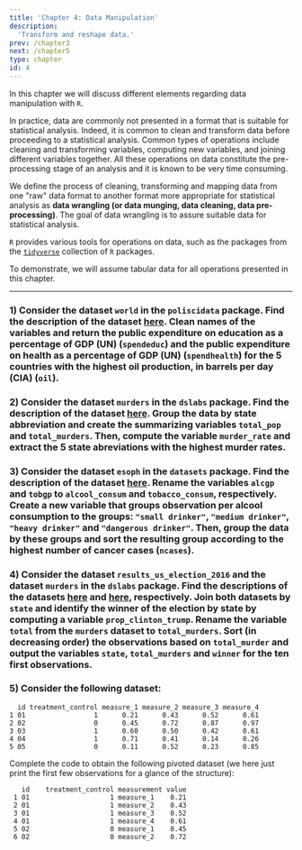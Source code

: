 ```yaml
---
title: 'Chapter 4: Data Manipulation'
description:
  'Transform and reshape data.'
prev: /chapter3
next: /chapter5
type: chapter
id: 4
---
```




<exercise id="1" title="General information">

In this chapter we will discuss different elements regarding data manipulation with `R`.

In practice, data are commonly not presented in a format that is suitable for statistical analysis. Indeed, it is common to clean and transform data before proceeding to a statistical analysis. Common types of operations include cleaning and transforming variables, computing new variables, and joining different variables together. All these operations on data constitute the pre-processing stage of an analysis and it is known to be very time consuming. 

We define the process of cleaning, transforming and mapping data from one "raw" data format to another format more appropriate for statistical analysis as **data wrangling (or data munging, data cleaning, data pre-processing)**. The goal of data wrangling is to assure suitable data for statistical analysis.

`R` provides various tools for operations on data, such as the packages from the [`tidyverse`](https://www.tidyverse.org/) collection of `R` packages.

To demonstrate, we will assume tabular data for all operations presented in this chapter.

</exercise>



<exercise id="2" title="Getting started" type = "slides">
<slides source="chapter4_01">
</slides>
</exercise>



<exercise id="3" title="Select, slice and filter" type = "slides">
<slides source="chapter4_02">
</slides>
</exercise>

<exercise id="4" title="Rename, recode and mutate" type = "slides">
<slides source="chapter4_03">
</slides>
</exercise>

<exercise id="5" title="Summarise, group and arrange" type = "slides">
<slides source="chapter4_04">
</slides>
</exercise>

<exercise id="6" title="Pivot and joins" type = "slides">
<slides source="chapter4_05">
</slides>
</exercise>

<exercise id = "7" title ="Data manipulation: Exercises">

---

### 1) Consider the dataset `world` in the `poliscidata` package. Find the description of the dataset [here](https://rdrr.io/cran/poliscidata/man/world.html). Clean names of the variables and return the public expenditure on education as a percentage of GDP (UN) (`spendeduc`) and the public expenditure on health as a percentage of GDP (UN) (`spendhealth`) for the 5 countries with the highest oil production, in barrels per day (CIA) (`oil`).

<codeblock id="04_01">

</codeblock>


### 2) Consider the dataset `murders` in the `dslabs` package. Find the description of the dataset [here](https://www.rdocumentation.org/packages/dslabs/versions/0.7.3/topics/murders). Group the data by state abbreviation and create the summarizing variables `total_pop` and `total_murders`. Then, compute the variable `murder_rate` and extract the 5 state abreviations with the highest murder rates.

<codeblock id="04_02">

</codeblock>


### 3) Consider the dataset `esoph` in the `datasets` package. Find the description of the dataset [here](https://stat.ethz.ch/R-manual/R-patched/library/datasets/html/esoph.html). Rename the variables `alcgp` and `tobgp` to `alcool_consum` and `tobacco_consum`, respectively. Create a new variable that groups observation per alcool consumption to the groups: `"small drinker"`, `"medium drinker"`, `"heavy drinker"` and `"dangerous drinker"`. Then, group the data by these groups and sort the resulting group according to the highest number of cancer cases (`ncases`).

<codeblock id="04_03">

</codeblock>


### 4) Consider the dataset `results_us_election_2016` and the dataset `murders` in the `dslabs` package. Find the descriptions of the datasets [here](https://rdrr.io/cran/dslabs/man/polls_us_election_2016.html) and   [here](https://www.rdocumentation.org/packages/dslabs/versions/0.7.3/topics/murders), respectively. Join both datasets by `state` and identify the winner of the election by state by computing a variable `prop_clinton_trump`. Rename the variable `total` from the `murders` dataset to `total_murders`. Sort (in decreasing order) the observations based on `total_murder` and output the variables `state`, `total_murders` and `winner` for the ten first observations. 

<codeblock id="04_04">

</codeblock>


### 5) Consider the following dataset:

```out
  id treatment_control measure_1 measure_2 measure_3 measure_4
1 01                 1      0.21      0.43      0.52      0.61
2 02                 0      0.45      0.72      0.87      0.97
3 03                 1      0.60      0.50      0.42      0.61
4 04                 1      0.71      0.41      0.14      0.26
5 05                 0      0.11      0.52      0.23      0.85
```

Complete the code to obtain the following pivoted dataset (we here just print the first few observations for a glance of the structure):

```out
   id    treatment_control measurement value
 1 01                    1 measure_1    0.21
 2 01                    1 measure_2    0.43
 3 01                    1 measure_3    0.52
 4 01                    1 measure_4    0.61
 5 02                    0 measure_1    0.45
 6 02                    0 measure_2    0.72
```

<codeblock id="04_05">

</codeblock>

